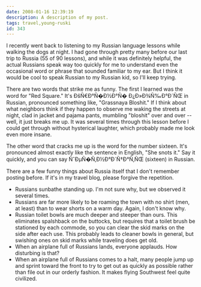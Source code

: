 ```yaml
---
date: 2008-01-16 12:39:19
description: A description of my post.
tags: travel,young-ruski
id: 343
---
```

I recently went back to listening to my Russian language lessons while walking the dogs at night.  I had gone through pretty many before our last trip to Russia (55 of 90 lessons), and while it was definitely helpful, the actual Russians speak way too quickly for me to understand even the occasional word or phrase that sounded familiar to my ear.  But I think it would be cool to speak Russian to my Russian kid, so I'll keep trying.

There are two words that strike me as funny.  The first I learned was the word for "Red Square."  It's ÐšÑ€Ð°Ñ�Ð½Ð°Ñ� Ð¿Ð»Ð¾Ñ‰Ð°Ð´ÑŒ in Russian, pronounced something like, "Grassnaya Bloshit."  If I think about what neighbors think if they happen to observe me waking the streets at night, clad in jacket and pajama pants, mumbling "bloshit" over and over -- well, it just breaks me up.  It was several times through this lesson before I could get through without hysterical laughter, which probably made me look even more insane.

The other word that cracks me up is the word for the number sixteen.  It's pronounced almost exactly like the sentence in English, "She snots it."  Say it quickly, and you can say ÑˆÐµÑ�Ñ‚Ð½Ð°Ð´Ñ†Ð°Ñ‚ÑŒ (sixteen) in Russian.
<!--more-->
There are a few funny things about Russia itself that I don't remember posting before.  If it's in my travel blog, please forgive the repetition.

<ul>
	<li>Russians sunbathe standing up.  I'm not sure why, but we observed it several times.</li>
	<li>Russians are far more likely to be roaming the town with no shirt (men, at least) than to wear shorts on a warm day.  Again, I don't know why.</li>
	<li>Russian toilet bowls are much deeper and steeper than ours.  This eliminates spalshback on the buttocks, but requires that a toilet brush be stationed by each commode, so you can clear the skid marks on the side after each use.  This probably leads to cleaner bowls in general, but swishing ones on skid marks while traveling does get old.</li>
	<li>When an airplane full of Russians lands, everyone applauds.  How disturbing is that?</li>
	<li>When an airplane full of Russians comes to a halt, many people jump up and sprint toward the front to try to get out as quickly as possible rather than file out in our orderly fashion.  It makes flying Southwest feel quite civilized.</li>
</ul>
